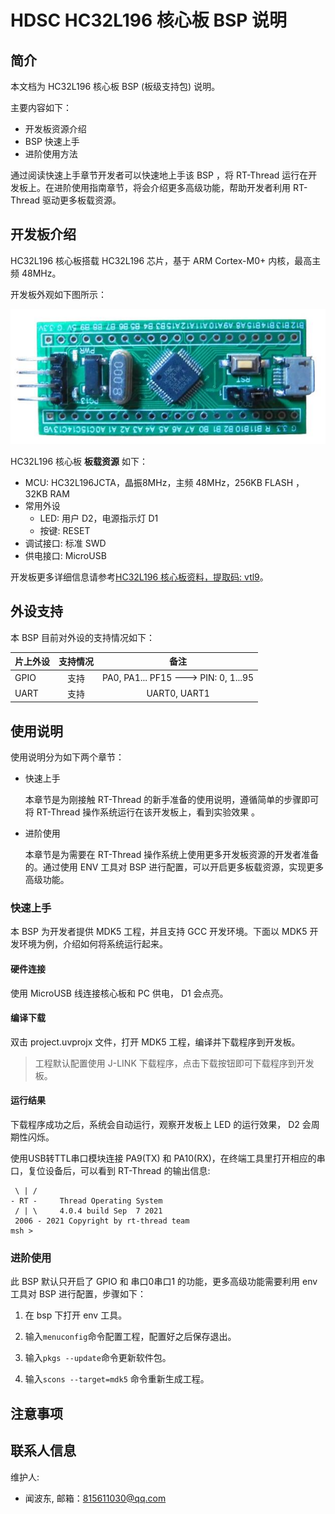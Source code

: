 # HDSC HC32L196 核心板 BSP 说明

## 简介

本文档为 HC32L196 核心板 BSP (板级支持包) 说明。

主要内容如下：

- 开发板资源介绍
- BSP 快速上手
- 进阶使用方法

通过阅读快速上手章节开发者可以快速地上手该 BSP ，将 RT-Thread 运行在开发板上。在进阶使用指南章节，将会介绍更多高级功能，帮助开发者利用 RT-Thread 驱动更多板载资源。

## 开发板介绍

HC32L196 核心板搭载 HC32L196 芯片，基于 ARM Cortex-M0+ 内核，最高主频 48MHz。

开发板外观如下图所示：

![board](figures/board.jpg)

HC32L196 核心板 **板载资源** 如下：

- MCU: HC32L196JCTA，晶振8MHz，主频 48MHz，256KB FLASH ，32KB RAM
- 常用外设
  - LED: 用户 D2，电源指示灯 D1
  - 按键: RESET
- 调试接口: 标准 SWD
- 供电接口: MicroUSB

开发板更多详细信息请参考[HC32L196 核心板资料，提取码: vtl9](https://pan.baidu.com/s/1WzSHr_Vl2aIVbZ-WJDAHZg)。

## 外设支持

本 BSP 目前对外设的支持情况如下：

| **片上外设**  | **支持情况** |               **备注**                |
| :------------ | :-----------: | :-----------------------------------: |
| GPIO          |     支持     | PA0, PA1... PF15 ---> PIN: 0, 1...95 |
| UART          |     支持     |              UART0, UART1                 |


## 使用说明

使用说明分为如下两个章节：

- 快速上手

    本章节是为刚接触 RT-Thread 的新手准备的使用说明，遵循简单的步骤即可将 RT-Thread 操作系统运行在该开发板上，看到实验效果 。

- 进阶使用

    本章节是为需要在 RT-Thread 操作系统上使用更多开发板资源的开发者准备的。通过使用 ENV 工具对 BSP 进行配置，可以开启更多板载资源，实现更多高级功能。


### 快速上手

本 BSP 为开发者提供 MDK5 工程，并且支持 GCC 开发环境。下面以 MDK5 开发环境为例，介绍如何将系统运行起来。

#### 硬件连接

使用 MicroUSB 线连接核心板和 PC 供电， D1 会点亮。

#### 编译下载

双击 project.uvprojx 文件，打开 MDK5 工程，编译并下载程序到开发板。

> 工程默认配置使用 J-LINK 下载程序，点击下载按钮即可下载程序到开发板。

#### 运行结果

下载程序成功之后，系统会自动运行，观察开发板上 LED 的运行效果， D2 会周期性闪烁。

使用USB转TTL串口模块连接 PA9(TX) 和 PA10(RX)，在终端工具里打开相应的串口，复位设备后，可以看到 RT-Thread 的输出信息:

```
 \ | /
- RT -     Thread Operating System
 / | \     4.0.4 build Sep  7 2021
 2006 - 2021 Copyright by rt-thread team
msh >
```

### 进阶使用

此 BSP 默认只开启了 GPIO 和 串口0串口1 的功能，更多高级功能需要利用 env 工具对 BSP 进行配置，步骤如下：

1. 在 bsp 下打开 env 工具。

2. 输入`menuconfig`命令配置工程，配置好之后保存退出。

3. 输入`pkgs --update`命令更新软件包。

4. 输入`scons --target=mdk5` 命令重新生成工程。

## 注意事项

## 联系人信息

维护人:

-  闻波东, 邮箱：<815611030@qq.com>
